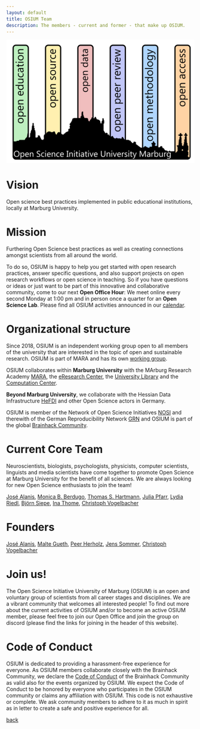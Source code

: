```yaml
---
layout: default
title: OSIUM Team
description: The members - current and former - that make up OSIUM.
---
```


![OSIUM_Logo](./assets/images/OSIUM_logo.png)

# Vision
Open science best practices implemented in public educational institutions, locally at Marburg University.

# Mission
Furthering Open Science best practices as well as creating connections amongst scientists from all around the world.

To do so, OSIUM is happy to help you get started with open research practices, answer specific questions, and also support projects on open research workflows or open science in teaching.
So if you have questions or ideas or just want to be part of this innovative and collaborative community, come to our next **Open Office Hour**: We meet online every second Monday at 1:00 pm and in person once a quarter for an **Open Science Lab**. Please find all OSIUM activities announced in our [calendar](./calendar-page.md).

# Organizational structure
Since 2018, OSIUM is an independent working group open to all members of the university that are interested in the topic of open and sustainable research. OSIUM is part of MARA and has its own <a href="https://www.uni-marburg.de/en/mara/networking/academic-groups/working-group-35/arbeitsgruppe-35-open-science-initiative-university-marburg-2018">working group</a>.

OSIUM collaborates within **Marburg University** with the MArburg Research Academy <a href="https://www.uni-marburg.de/en/mara/">MARA</a>, the <a href="https://www.uni-marburg.de/de/forschung/kontakt/eresearch">eResearch Center</a>, the <a href="https://www.uni-marburg.de/de/ub">University Library</a> and the <a href="https://www.uni-marburg.de/de/hrz">Computation Center</a>.

**Beyond Marburg University**, we collaborate with the Hessian Data Infrastructure <a href="https://www.uni-marburg.de/de/hefdi">HeFDI</a> and other Open Science actors in Germany.

OSIUM is member of the Network of Open Science Initiatives <a href="https://osf.io/tbkzh/">NOSI</a> and therewith of the German Reproducibility Network <a href="https://reproducibilitynetwork.de/">GRN</a> and OSIUM is part of the global <a href="https://mattermost.brainhack.org/">Brainhack Community</a>.

# Current Core Team  

Neuroscientists, biologists, psychologists, physicists, computer scientists, linguists and media scientists have come together to promote Open Science at Marburg University for the benefit of all sciences. We are always looking for new Open Science enthusiasts to join the team!

<a href="https://github.com/JoseAlanis">José Alanis</a>, <a href="https://www.researchgate.net/profile/Monica-Berdugo-Moreno">Monica B. Berdugo</a>, <a href="https://github.com/thecyclingcyclopse">Thomas S. Hartmann</a>, <a href="https://de.linkedin.com/in/julia-katharina-pfarr-2a6437236">Julia Pfarr</a>, <a href="https://orcid.org/0000-0003-4131-7891">Lydia Riedl</a>, <a href="https://de.linkedin.com/in/bj%C3%B6rn-siepe-11a750219">Björn Siepe</a>, <a href="https://de.linkedin.com/in/ina-thome-a31766182">Ina Thome</a>, <a href="https://github.com/vogelbac">Christoph Vogelbacher</a>

# Founders
<a href="https://github.com/JoseAlanis">José Alanis</a>, <a href="https://github.com/MalteGueth">Malte Gueth</a>, <a href="https://github.com/PeerHerholz">Peer Herholz</a>, <a href="https://www.ukgm.de/ugm_2/deu/umr_psy/umr_psy_team.php?id=1398">Jens Sommer</a>, <a href="https://github.com/vogelbac">Christoph Vogelbacher</a>

# Join us! 

The Open Science Initiative University of Marburg (OSIUM) is an open and voluntary group of scientists from all career stages and disciplines. We are a vibrant community that welcomes all interested people! To find out more about the current activities of OSIUM and/or to become an active OSIUM member, please feel free to join our Open Office and join the group on discord (please find the links for joining in the header of this website).

# Code of Conduct
OSIUM is dedicated to providing a harassment-free experience for everyone. As OSIUM members collaborate closely with the Brainhack Community, we declare the <a href="https://brainhack.org/code-of-conduct.html">Code of Conduct</a> of the Brainhack Community as valid also for the events organized by OSIUM. We expect the Code of Conduct to be honored by everyone who participates in the OSIUM community or claims any affiliation with OSIUM. This code is not exhaustive or complete. We ask community members to adhere to it as much in spirit as in letter to create a safe and positive experience for all.

[back](./)
